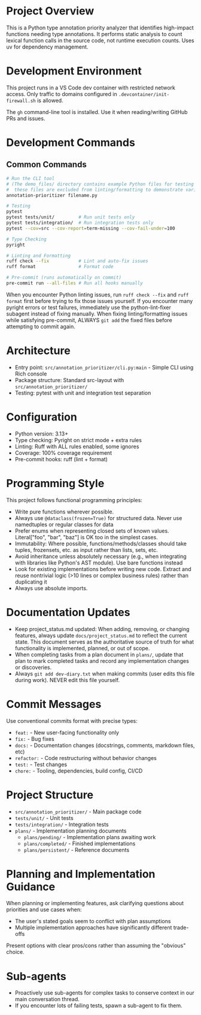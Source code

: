 # Project Overview

This is a Python type annotation priority analyzer that identifies high-impact functions needing type annotations. It performs static analysis to count lexical function calls in the source code, not runtime execution counts. Uses uv for dependency management.

# Development Environment

This project runs in a VS Code dev container with restricted network access. Only traffic to domains configured in `.devcontainer/init-firewall.sh` is allowed.

The `gh` command-line tool is installed. Use it when reading/writing GitHub PRs and issues.

# Development Commands

## Common Commands
```bash
# Run the CLI tool
# (The demo_files/ directory contains example Python files for testing the tool,
#  these files are excluded from linting/formatting to demonstrate various scenarios)
annotation-prioritizer filename.py

# Testing
pytest
pytest tests/unit/         # Run unit tests only
pytest tests/integration/  # Run integration tests only
pytest --cov=src --cov-report=term-missing --cov-fail-under=100

# Type Checking
pyright

# Linting and Formatting
ruff check --fix           # Lint and auto-fix issues
ruff format                # Format code

# Pre-commit (runs automatically on commit)
pre-commit run --all-files # Run all hooks manually
```

When you encounter Python linting issues, run `ruff check --fix` and `ruff format` first before trying to fix those issues yourself.
If you encounter many pyright errors or test failures, immediately use the python-lint-fixer subagent instead of fixing manually.
When fixing linting/formatting issues while satisfying pre-commit, ALWAYS `git add` the fixed files before attempting to commit again.

# Architecture

- Entry point: `src/annotation_prioritizer/cli.py:main` - Simple CLI using Rich console
- Package structure: Standard src-layout with `src/annotation_prioritizer/`
- Testing: pytest with unit and integration test separation

# Configuration

- Python version: 3.13+
- Type checking: Pyright on strict mode + extra rules
- Linting: Ruff with ALL rules enabled, some ignores
- Coverage: 100% coverage requirement
- Pre-commit hooks: ruff (lint + format)

# Programming Style

This project follows functional programming principles:

- Write pure functions wherever possible.
- Always use `@dataclass(frozen=True)` for structured data. Never use namedtuples or regular classes for data
- Prefer enums when representing closed sets of known values. Literal["foo", "bar", "baz"] is OK too in the simplest cases.
- Immutability: Where possible, functions/methods/classes should take tuples, frozensets, etc. as input rather than lists, sets, etc.
- Avoid inheritance unless absolutely necessary (e.g., when integrating with libraries like Python's AST module). Use bare functions instead
- Look for existing implementations before writing new code. Extract and reuse nontrivial logic (>10 lines or complex business rules) rather than duplicating it
- Always use absolute imports.

# Documentation Updates

- Keep project_status.md updated: When adding, removing, or changing features, always update `docs/project_status.md` to reflect the current state. This document serves as the authoritative source of truth for what functionality is implemented, planned, or out of scope.
- When completing tasks from a plan document in `plans/`, update that plan to mark completed tasks and record any implementation changes or discoveries.
- Always `git add dev-diary.txt` when making commits (user edits this file during work). NEVER edit this file yourself.

# Commit Messages

Use conventional commits format with precise types:
- `feat:` - New user-facing functionality only
- `fix:` - Bug fixes
- `docs:` - Documentation changes (docstrings, comments, markdown files, etc)
- `refactor:` - Code restructuring without behavior changes
- `test:` - Test changes
- `chore:` - Tooling, dependencies, build config, CI/CD

# Project Structure

- `src/annotation_prioritizer/` - Main package code
- `tests/unit/` - Unit tests
- `tests/integration/` - Integration tests
- `plans/` - Implementation planning documents
  - `plans/pending/` - Implementation plans awaiting work
  - `plans/completed/` - Finished implementations
  - `plans/persistent/` - Reference documents

# Planning and Implementation Guidance

When planning or implementing features, ask clarifying questions about priorities and use cases when:
- The user's stated goals seem to conflict with plan assumptions
- Multiple implementation approaches have significantly different trade-offs

Present options with clear pros/cons rather than assuming the "obvious" choice.

# Sub-agents

- Proactively use sub-agents for complex tasks to conserve context in our main conversation thread.
- If you encounter lots of failing tests, spawn a sub-agent to fix them.

